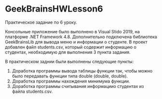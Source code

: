 # GeekBrainsHWLesson6
Практическое задание по 6 уроку.

Консольные приложение было выполнено в Visual Stido 2019, на платформе .NET Framework 4.8.
Дополнительно подключена библиотека GeekBrainsLib для вывода меню и информации о студенте.
В проект добавлен файл students.csv, который содержит информацию о студентах, необходимую для выполнения 3 пункта задания.

В практическом заднии были выполнены следующие пункты:

1. Доработка программы вывода таблицы функции так, чтобы можно было передавать функции типа double (double, double). 
2. Доработка программы нахождения минимума функции.
3. Доработка программы считывания информациио студентах из файла students.csv.
